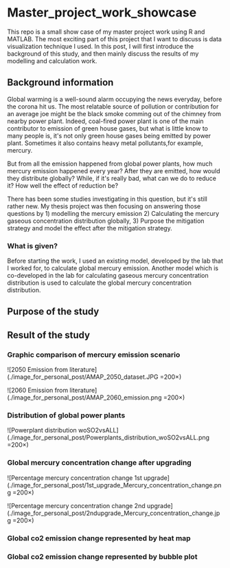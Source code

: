 # Master_project_work_showcase

 This repo is a small show case of my master project work using R and MATLAB. The most exciting part of this project that I want to discuss is data visualization technique I used. In this post, I will first introduce the background of this study, and then mainly discuss the results of my modelling and calculation work.

## Background information

Global warming is a well-sound alarm occupying the news everyday, before the corona hit us. The most relatable source of pollution or contribution for an average joe might be the black smoke comming out of the chimney from nearby power plant. Indeed, coal-fired power plant is one of the main contributor to emission of green house gases, but what is little know to many people is, it's not only green house gases being emitted by power plant. Sometimes it also contains heavy metal pollutants,for example, mercury. 

But from all the emission happened from global power plants, how much mercury emission happened every year? After they are emitted, how would they distribute globally? While, if it's really bad, what can we do to reduce it? How well the effect of reduction be? 

There has been some studies investigating in this question, but it's still rather new. My thesis project was then focusing on answering those questions by 1) modelling the mercury emission 2) Calculating the mercury gaseous concentration distribution globally, 3) Purpose the mitigation strategy and model the effect after the mitigation strategy.

### What is given?

Before starting the work, I used an existing model, developed by the lab that I worked for, to calculate global mercury emission. Another model which is co-developed in the lab for calculating gaseous mercury concentration distribution is used to calculate the global mercury concentration distribution. 



## Purpose of the study

## Result of the study 

### Graphic comparison of mercury emission scenario

![2050 Emission from literature](./image_for_personal_post/AMAP_2050_dataset.JPG =200×)

![2060 Emission from literature](./image_for_personal_post/AMAP_2060_emission.png =200×)

### Distribution of global power plants

![Powerplant distribution woSO2vsALL](./image_for_personal_post/Powerplants_distribution_woSO2vsALL.png =200×)

### Global mercury concentration change after upgrading

![Percentage mercury concentration change 1st upgrade](./image_for_personal_post/1st_upgrade_Mercury_concentration_change.png =200×)

![Percentage mercury concentration change 2nd upgrade](./image_for_personal_post/2ndupgrade_Mercury_concentration_change.jpg =200×)

### Global co2 emission change represented by heat map



### Global co2 emission change represented by bubble plot
